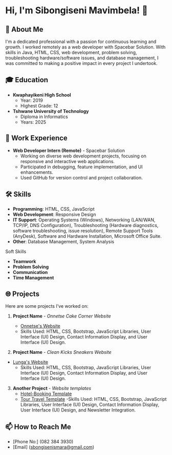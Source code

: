 

# Hi, I'm Sibongiseni Mavimbela! 👋

## 🚀 About Me
I'm a dedicated professional with a passion for continuous learning and growth. I worked remotely as a web developer with Spacebar Solution. With skills in Java, HTML, CSS, web development, problem solving, troubleshooting hardware/software issues, and database management, I was committed to making a positive impact in every project I undertook.

## 🎓 Education
- **Kwaphayikeni High School**
  - Year: 2019
  - Highest Grade: 12
- **Tshwane University of Technology**
  - Diploma in Informatics
  - Years: 2025

## 💼 Work Experience
- **Web Developer Intern (Remote)** - Spacebar Solution
  - Working on diverse web development projects, focusing on responsive and interactive web applications.
  - Participated in debugging, feature implementation, and UI enhancements.
  - Used GitHub for version control and project collaboration.

## 🛠️ Skills
- **Programming**: HTML, CSS, JavaScript
- **Web Development**: Responsive Design
- **IT Support**: Operating Systems (Windows), Networking (LAN/WAN, TCP/IP, DNS Configuration),
 Troubleshooting (Hardware diagnostics, software troubleshooting, issue resolution), Remote Support Tools (AnyDesk), Software and Hardware Installation, Microsoft Office Suite.
- **Other**: Database Management, System Analysis

 Soft Skills
- **Teamwork**
- **Problem Solving**
- **Communication**
- **Time Management**

## 🌐 Projects
Here are some projects I’ve worked on:

1. **Project Name** - *Onnetse Cake Corner Website*
   - [Onnetse's Website](https://sbongiseni-mavimbela.github.io/Onnetse-Cake/)
   - Skills Used: HTML, CSS, Bootstrap, JavaScript Libraries, User Interface (UI) Design, Contact Information Display, and User Interface (UI) Design.

2. **Project Name** - *Clean Kicks Sneakers Website*
 - [Lunga's Website](https://sbongiseni-mavimbela.github.io/Lunga_Website/)
   - Skills Used: HTML, CSS, Bootstrap, JavaScript Libraries, User Interface (UI) Design, Contact Information Display, and User Interface (UI) Design.

3. **Another Project** - *Website templates*
   - [Hotel-Booking Template](https://sbongiseni-mavimbela.github.io/Hotel-Booking-Agence/)
   - [Tour Travel Template](https://sbongiseni-mavimbela.github.io/Tour-Travel-Showcase/)
   -Skills Used: HTML, CSS, Bootstrap, JavaScript Libraries, User Interface (UI) Design, Contact Information Display, User Interface (UI) Design, and Newsletter Integration.

## 📫 How to Reach Me 
- [Phone No:] (082 384 3930)  
- [Email] (sbongisenismara@gmail.com)

